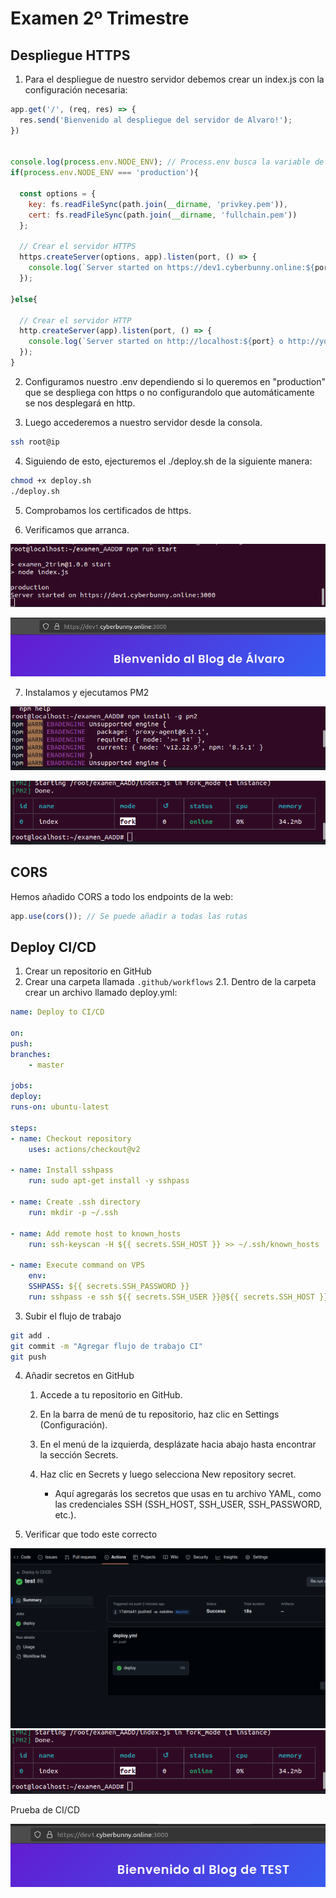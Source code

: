 # Examen 2º Trimestre

## Despliegue HTTPS
1. Para el despliegue de nuestro servidor debemos crear un index.js con la configuración necesaria:
```js
app.get('/', (req, res) => {
  res.send('Bienvenido al despliegue del servidor de Alvaro!');
})


console.log(process.env.NODE_ENV); // Process.env busca la variable de entorno NODE_ENV en el proyecto
if(process.env.NODE_ENV === 'production'){

  const options = {
    key: fs.readFileSync(path.join(__dirname, 'privkey.pem')),
    cert: fs.readFileSync(path.join(__dirname, 'fullchain.pem'))
  };

  // Crear el servidor HTTPS
  https.createServer(options, app).listen(port, () => {
    console.log(`Server started on https://dev1.cyberbunny.online:${port}`);
  });
  
}else{

  // Crear el servidor HTTP
  http.createServer(app).listen(port, () => {
    console.log(`Server started on http://localhost:${port} o http://yourIP:${port}`);
  });
}
```

2. Configuramos nuestro .env dependiendo si lo queremos en "production" que se despliega con https o no configurandolo que automáticamente se nos desplegará en http.

3. Luego accederemos a nuestro servidor desde la consola.
```bash
ssh root@ip
```

4. Siguiendo de esto, ejecturemos el ./deploy.sh de la siguiente manera:
```bash
chmod +x deploy.sh
./deploy.sh
```

5. Comprobamos los certificados de https.

6. Verificamos que arranca.
  
![](images/2.png)

![](images/1.png)

7. Instalamos y ejecutamos PM2
  
![](images/3.png)

![](images/4.png)

## CORS
Hemos añadido CORS a todo los endpoints de la web:
```js
app.use(cors()); // Se puede añadir a todas las rutas
```

## Deploy CI/CD
1. Crear un repositorio en GitHub
2. Crear una carpeta llamada `.github/workflows`
    2.1. Dentro de la carpeta crear un archivo llamado deploy.yml:

```yaml
name: Deploy to CI/CD

on:
push:
branches:
    - master

jobs:
deploy:
runs-on: ubuntu-latest

steps:
- name: Checkout repository
    uses: actions/checkout@v2

- name: Install sshpass
    run: sudo apt-get install -y sshpass

- name: Create .ssh directory
    run: mkdir -p ~/.ssh

- name: Add remote host to known_hosts
    run: ssh-keyscan -H ${{ secrets.SSH_HOST }} >> ~/.ssh/known_hosts

- name: Execute command on VPS
    env:
    SSHPASS: ${{ secrets.SSH_PASSWORD }}
    run: sshpass -e ssh ${{ secrets.SSH_USER }}@${{ secrets.SSH_HOST }} "pm2 stop index && cd examen_AADD && git pull && npm install && pm2 start index &"
```

3. Subir el flujo de trabajo
```bash
git add .
git commit -m "Agregar flujo de trabajo CI"
git push 
```

4. Añadir secretos en GitHub
    1. Accede a tu repositorio en GitHub.

    2. En la barra de menú de tu repositorio, haz clic en Settings (Configuración).

    3. En el menú de la izquierda, desplázate hacia abajo hasta encontrar la sección Secrets.

    4. Haz clic en Secrets y luego selecciona New repository secret.
        - Aquí agregarás los secretos que usas en tu archivo YAML, como las credenciales SSH (SSH_HOST, SSH_USER, SSH_PASSWORD, etc.).

5. Verificar que todo este correcto

![](images/6.png)
![](images/4.png)

Prueba de CI/CD

![](images/5.png)
